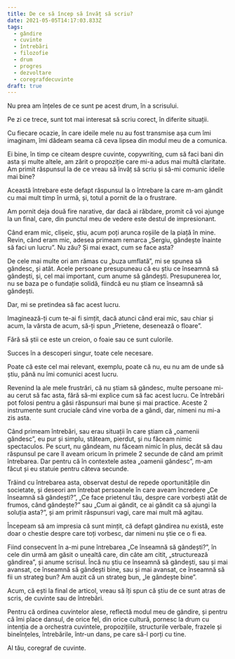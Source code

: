 ```yaml
---
title: De ce să încep să învăț să scriu?
date: 2021-05-05T14:17:03.833Z
tags:
  - gândire
  - cuvinte
  - întrebări
  - filozofie
  - drum
  - progres
  - dezvoltare
  - coregrafdecuvinte
draft: true
---
```

Nu prea am înțeles de ce sunt pe acest drum, în a scrisului.

Pe zi ce trece, sunt tot mai interesat să scriu corect, în diferite situații.

Cu fiecare ocazie, în care ideile mele nu au fost transmise așa cum îmi imaginam, îmi dădeam seama că ceva lipsea din modul meu de a comunica.

Ei bine, în timp ce citeam despre cuvinte, copywriting, cum să faci bani din asta și multe altele, am zărit o propoziție care mi-a adus mai multă claritate. Am primit răspunsul la de ce vreau să învăț să scriu și să-mi comunic ideile mai bine?

Această întrebare este defapt răspunsul la o întrebare la care m-am gândit cu mai mult timp în urmă, și, totul a pornit de la o frustrare.

Am pornit deja două fire narative, dar dacă ai răbdare, promit că voi ajunge la un final, care, din punctul meu de vedere este destul de impresionant.

Când eram mic, clișeic, știu, acum poți arunca roșiile de la piață în mine. Revin, când eram mic, adesea primeam remarca „Sergiu, gândește înainte să faci un lucru”. Nu zău? Și mai exact, cum se face asta?

De cele mai multe ori am rămas cu „buza umflată”, mi se spunea să gândesc, și atât. Acele persoane presupuneau că eu știu ce înseamnă să gândești, și, cel mai important, cum anume să gândești. Presupunerea lor, nu se baza pe o fundație solidă, fiindcă eu nu știam ce înseamnă să gândești.

Dar, mi se pretindea să fac acest lucru. 

Imaginează-ți cum te-ai fi simțit, dacă atunci când erai mic, sau chiar și acum, la vârsta de acum, să-ți spun „Prietene, desenează o floare”. 

Fără să știi ce este un creion, o foaie sau ce sunt culorile.

Succes în a descoperi singur, toate cele necesare.

Poate că este cel mai relevant, exemplu, poate că nu, eu nu am de unde să știu, până nu îmi comunici acest lucru.

Revenind la ale mele frustrări, că nu știam să gândesc, multe persoane mi-au cerut să fac asta, fără să-mi explice cum să fac acest lucru. Ce întrebări pot folosi pentru a găsi răspunsuri mai bune și mai practice. Aceste 2 instrumente sunt cruciale când vine vorba de a gândi, dar, nimeni nu mi-a zis asta.

Când primeam întrebări, sau erau situații în care știam că „oamenii gândesc”, eu pur și simplu, stăteam, pierdut, și nu făceam nimic spectaculos. Pe scurt, nu gândeam, nu făceam nimic în plus, decât să dau răspunsul pe care îl aveam oricum în primele 2 secunde de când am primit întrebarea. Dar pentru că în contextele astea „oamenii gândesc”, m-am făcut și eu statuie pentru câteva secunde.

Trăind cu întrebarea asta, observat destul de repede oportunitățile din societate, și deseori am întrebat persoanele în care aveam încredere „Ce înseamnă să gândești?”, „Ce face prietenul tău, despre care vorbești atât de frumos, când gândește?” sau „Cum ai gândit, ce ai gândit ca să ajungi la soluția asta?”, și am primit răspunsuri vagi, care mai mult mă agitau. 

Începeam să am impresia că sunt mințit, că defapt gândirea nu există, este doar o chestie despre care toți vorbesc, dar nimeni nu știe ce o fi ea.

Fiind consecvent în a-mi pune întrebarea „Ce înseamnă să gândești?”, în cele din urmă am găsit o unealtă care, din câte am citit, „structurează gândirea”, și anume scrisul. Încă nu știu ce înseamnă să gândești, sau și mai avansat, ce înseamnă să gândești bine, sau și mai avansat, ce înseamnă să fii un strateg bun? Am auzit că un strateg bun, „le gândește bine”.

Acum, că ești la final de articol, vreau să îți spun că știu de ce sunt atras de scris, de cuvinte sau de întrebări. 

Pentru că ordinea cuvintelor alese, reflectă modul meu de gândire, și pentru că îmi place dansul, de orice fel, din orice cultură, pornesc la drum cu intenția de a orchestra cuvintele, propozițiile, structurile verbale, frazele și bineînțeles, întrebările, într-un dans, pe care să-l porți cu tine.

Al tău, coregraf de cuvinte.